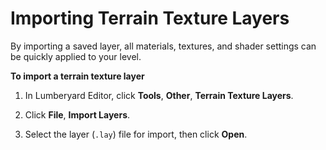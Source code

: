 # Importing Terrain Texture Layers<a name="terrain-texture-layers-import"></a>

By importing a saved layer, all materials, textures, and shader settings can be quickly applied to your level\. 

**To import a terrain texture layer**

1. In Lumberyard Editor, click **Tools**, **Other**, **Terrain Texture Layers**\.

1. Click **File**, **Import Layers**\.

1. Select the layer \(`.lay`\) file for import, then click **Open**\.